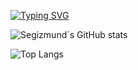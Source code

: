 [![Typing SVG](https://readme-typing-svg.herokuapp.com?color=%2C9009E&lines=Здарова)](https://git.io/typing-svg)

![Segizmund`s GitHub stats](https://github-readme-stats.vercel.app/api?username=Segizmund&show_icons=true&theme=radical)

![Top Langs](https://github-readme-stats.vercel.app/api/top-langs/?username=Segizmund&theme=tokyonight&layout=compact)

